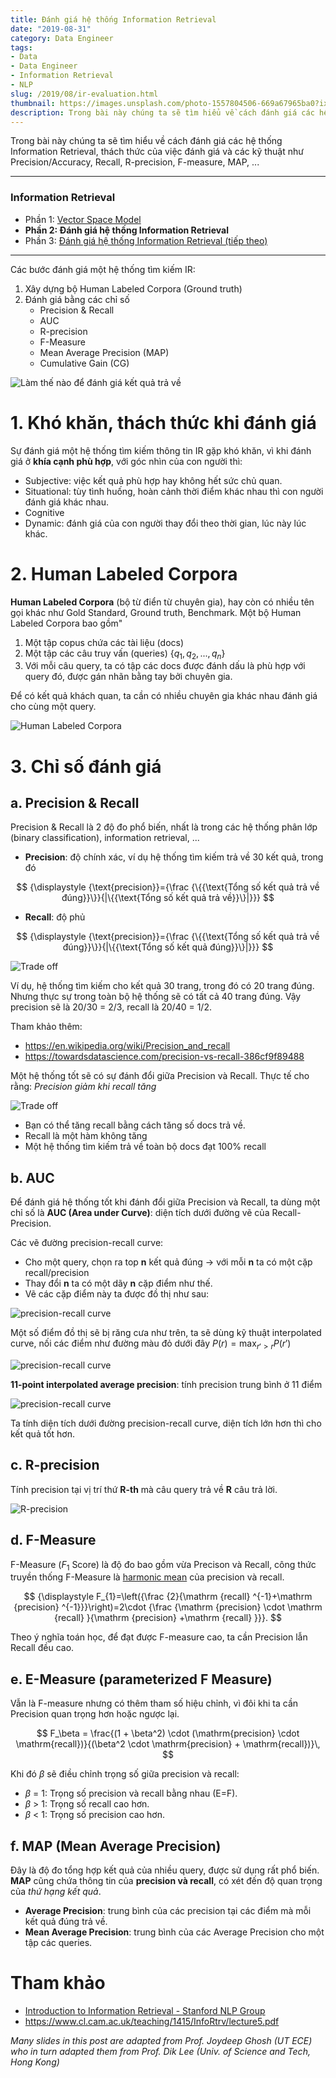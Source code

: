 ```yaml
---
title: Đánh giá hệ thống Information Retrieval
date: "2019-08-31"
category: Data Engineer
tags:
- Data
- Data Engineer
- Information Retrieval
- NLP
slug: /2019/08/ir-evaluation.html
thumbnail: https://images.unsplash.com/photo-1557804506-669a67965ba0?ixlib=rb-1.2.1&auto=format&fit=crop&w=1567&q=80
description: Trong bài này chúng ta sẽ tìm hiểu về cách đánh giá các hệ thống Information Retrieval, thách thức của việc đánh giá và các độ đo phổ biến như Precision/Accuracy, Recall, R-precision, F-measure, MAP, ...
---
```


Trong bài này chúng ta sẽ tìm hiểu về cách đánh giá các hệ thống Information Retrieval, thách thức của việc đánh giá và các kỹ thuật như Precision/Accuracy, Recall, R-precision, F-measure, MAP, ...

--- 

### Information Retrieval 
- Phần 1: [Vector Space Model](/2019/08/ir-vector-space-model.html)
- **Phần 2: Đánh giá hệ thống Information Retrieval**
- Phần 3: [Đánh giá hệ thống Information Retrieval (tiếp theo)](#)

---

Các bước đánh giá một hệ thống tìm kiếm IR:
1. Xây dựng bộ Human Labeled Corpora (Ground truth)
2. Đánh giá bằng các chỉ số
    - Precision & Recall
    - AUC
    - R-precision
    - F-Measure
    - Mean Average Precision (MAP) 
    - Cumulative Gain (CG)

![Làm thế nào để đánh giá kết quả trả về](/media/2019/ir-evaluation/IR-evaluate.png)


# 1. Khó khăn, thách thức khi đánh giá

Sự đánh giá một hệ thống tìm kiếm thông tin IR gặp khó khăn, vì khi đánh giá ở **khía cạnh phù hợp**, với góc nhìn của con người thì:
 - Subjective: việc kết quả phù hợp hay không hết sức chủ quan.
 - Situational: tùy tình huống, hoàn cảnh thời điểm khác nhau thì con người đánh giá khác nhau.
 - Cognitive
 - Dynamic: đánh giá của con người thay đổi theo thời gian, lúc này lúc khác.

# 2. Human Labeled Corpora

**Human Labeled Corpora** (bộ từ điển từ chuyên gia), hay còn có nhiều tên gọi khác như Gold Standard, Ground truth, Benchmark. Một bộ Human Labeled Corpora bao gồm"

1. Một tập copus chứa các tài liệu (docs)
2. Một tập các câu truy vấn (queries) $\{ q_1, q_2, ..., q_n \}$
3. Với mỗi câu query, ta có tập các docs được đánh dấu là phù hợp với query đó, được gán nhãn bằng tay bởi chuyên gia.

Để có kết quả khách quan, ta cần có nhiều chuyên gia khác nhau đánh giá cho cùng một query.

![Human Labeled Corpora](/media/2019/ir-evaluation/Human-Labeled-Corpora.png)


# 3. Chỉ số đánh giá

## a. Precision & Recall

Precision & Recall là 2 độ đo phổ biến, nhất là trong các hệ thống phân lớp (binary classification), information retrieval, ...

- **Precision**: độ chính xác, ví dụ hệ thống tìm kiếm trả về 30 kết quả, trong đó 

$$
{\displaystyle {\text{precision}}={\frac {\{{\text{Tổng số kết quả trả về đúng}}\}}{|\{{\text{Tổng số kết quả trả về}}\}|}}}
$$


- **Recall**: độ phủ

$$
{\displaystyle {\text{precision}}={\frac {\{{\text{Tổng số kết quả trả về đúng}}\}}{|\{{\text{Tổng số kết quả đúng}}\}|}}}
$$

![Trade off](/media/2019/ir-evaluation/precision-recall.png)


Ví dụ, hệ thống tìm kiếm cho kết quả 30 trang, trong đó có 20 trang đúng. Nhưng thực sự trong toàn bộ hệ thống sẽ có tất cả 40 trang đúng. Vậy precision sẽ là 20/30 = 2/3, recall là 20/40 = 1/2.


Tham khảo thêm:
- https://en.wikipedia.org/wiki/Precision_and_recall
- https://towardsdatascience.com/precision-vs-recall-386cf9f89488

Một hệ thống tốt sẽ có sự đánh đổi giữa Precision và Recall. Thực tế cho rằng: *Precision giảm khi recall tăng*

![Trade off](/media/2019/ir-evaluation/trade-off.png)

- Bạn có thể tăng recall bằng cách tăng số docs trả về.
- Recall là một hàm không tăng
- Một hệ thống tìm kiếm trả về toàn bộ docs đạt 100% recall


## b. AUC

Để đánh giá hệ thống tốt khi đánh đổi giữa Precision và Recall, ta dùng một chỉ số là **AUC (Area under Curve)**: diện tích dưới đường vẽ của Recall-Precision.

Các vẽ đường precision-recall curve:
- Cho một query, chọn ra top **n** kết quả đúng -> với mỗi **n** ta có một cặp recall/precision
- Thay đổi **n** ta có một dãy **n** cặp điểm như thế. 
- Vẽ các cặp điểm này ta được đồ thị như sau:

![precision-recall curve](/media/2019/ir-evaluation/precision-recall-curve.png)

Một số điểm đồ thị sẽ bị răng cưa như trên, ta sẽ dùng kỹ thuật interpolated curve, nối các điểm như đường màu đỏ dưới đây $P(r) = \text{max}_{r' > r} P(r')$

![precision-recall curve](/media/2019/ir-evaluation/precision-recall-curve-interpolated.png)


**11-point interpolated average precision**: tính precision trung bình ở 11 điểm

![precision-recall curve](/media/2019/ir-evaluation/11-point-precision-recall.png)

Ta tính diện tích dưới đường precision-recall curve, diện tích lớn hơn thì cho kết quả tốt hơn.

## c. R-precision

Tính precision tại vị trí thứ **R-th** mà câu query trả về **R** câu trả lời.

![R-precision](/media/2019/ir-evaluation/R-precision.png)


## d. F-Measure

F-Measure ($F_1$ Score) là độ đo bao gồm vừa Precison và Recall, công thức truyền thống F-Measure là [harmonic mean](https://en.wikipedia.org/wiki/Harmonic_mean#Harmonic_mean_of_two_numbers) của precision và recall.

$$
{\displaystyle F_{1}=\left({\frac {2}{\mathrm {recall} ^{-1}+\mathrm {precision} ^{-1}}}\right)=2\cdot {\frac {\mathrm {precision} \cdot \mathrm {recall} }{\mathrm {precision} +\mathrm {recall} }}}.
$$

Theo ý nghĩa toán học, để đạt được F-measure cao, ta cần Precision lẫn Recall đều cao.

## e. E-Measure (parameterized F Measure)

Vẫn là F-measure nhưng có thêm tham số hiệu chỉnh, vì đôi khi ta cần Precision quan trọng hơn hoặc ngược lại.

$$
F_\beta = \frac{(1 + \beta^2) \cdot (\mathrm{precision} \cdot \mathrm{recall})}{(\beta^2 \cdot \mathrm{precision} + \mathrm{recall})}\,
$$

Khi đó $\beta$ sẽ điều chỉnh trọng số giữa precision và recall:
 - $\beta$ = 1: Trọng số precision và recall bằng nhau (E=F).
 - $\beta$ > 1: Trọng số recall cao hơn.
 - $\beta$ < 1: Trọng số precision cao hơn.

## f. MAP (Mean Average Precision)

Đây là độ đo tổng hợp kết quả của nhiều query, được sử dụng rất phổ biến. **MAP** cũng chứa thông tin của **precision và recall**, có xét đến độ quan trọng của *thứ hạng kết quả*.

- **Average Precision**: trung bình của các precision tại các điểm mà mỗi kết quả đúng trả về.
- **Mean Average Precision**: trung bình của các Average Precision cho một tập các queries.

# Tham khảo
- [Introduction to Information Retrieval - Stanford NLP Group](https://nlp.stanford.edu/IR-book/)
- https://www.cl.cam.ac.uk/teaching/1415/InfoRtrv/lecture5.pdf

*Many slides in this post are adapted from Prof. Joydeep Ghosh (UT ECE) who in turn adapted them from Prof. Dik Lee (Univ. of Science and Tech, Hong Kong)*
